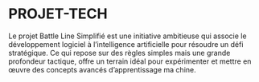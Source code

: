 # PROJET-TECH
 Le projet Battle Line Simplifié est une initiative ambitieuse  qui associe le développement logiciel à l’intelligence artificielle pour résoudre un défi stratégique. Ce qui repose sur des règles  simples mais une grande profondeur tactique, offre un terrain idéal pour  expérimenter et mettre en œuvre des concepts avancés d’apprentissage ma chine.
